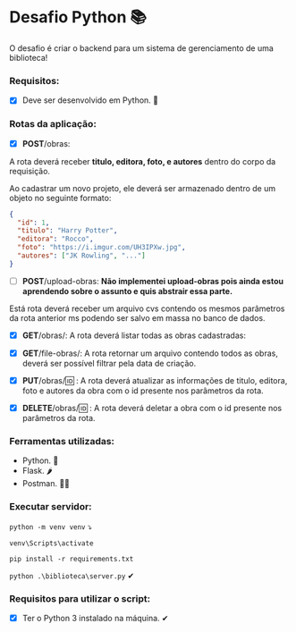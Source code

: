 # Desafio Python 📚
O desafio é criar o backend para um sistema de gerenciamento de uma biblioteca!

### Requisitos:
- [x] Deve ser desenvolvido em Python. 🐍

### Rotas da aplicação:

- [x] **POST**/obras:
<p>A rota deverá receber <strong>titulo, editora, foto, e autores</strong> dentro do corpo da requisição.</p>
<p>Ao cadastrar um novo projeto, ele deverá ser armazenado dentro de um objeto no seguinte formato: 

```json
{
  "id": 1,
  "titulo": "Harry Potter",
  "editora": "Rocco",
  "foto": "https://i.imgur.com/UH3IPXw.jpg",
  "autores": ["JK Rowling", "..."]
}
```
- [ ] **POST**/upload-obras: <strong>Não implementei upload-obras pois ainda estou aprendendo sobre o assunto e quis abstrair essa parte.</strong>
  
<p>Está rota deverá receber um arquivo cvs contendo os mesmos parâmetros da rota anterior ms podendo ser salvo em massa no banco de dados.</p>

- [x] **GET**/obras/: A rota deverá listar todas as obras cadastradas:

- [x] **GET**/file-obras/: A rota retornar um arquivo contendo todos as obras, deverá ser possível filtrar pela data de criação.

- [x] **PUT**/obras/:id: : A rota deverá atualizar as informações de titulo, editora, foto e autores da obra com o id presente nos parâmetros da rota.

- [x] **DELETE**/obras/:id: : A rota deverá deletar a obra com o id presente nos parâmetros da rota.

### Ferramentas utilizadas:
- Python. 🐍
- Flask. 🌶️
- Postman. 👨‍🚀

### Executar servidor:
<code>python -m venv venv</code> ⤵

<code>venv\Scripts\activate</code>

<code>pip install -r requirements.txt</code>

<code>python .\biblioteca\server.py</code> ✔

### Requisitos para utilizar o script:
- [x] Ter o Python 3 instalado na máquina. ✔